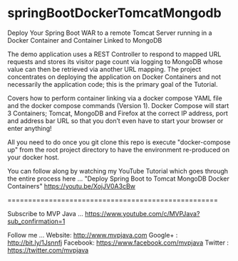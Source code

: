 # springBootDockerTomcatMongodb

Deploy Your Spring Boot WAR to a remote Tomcat Server running in a Docker Container and Container Linked to MongoDB

The demo application uses a REST Controller to respond to mapped URL requests and stores its visitor page count via logging to MongoDB whose value can then be retrieved via another URL mapping. The project concentrates on deploying the application on Docker Containers and not necessarily the application code; this is the primary goal of the Tutorial. 

Covers how to perform container linking via a docker compose YAML file and the docker compose commands (Version 1). Docker Compose will start 3 Containers; Tomcat, MongoDB and Firefox at the correct IP address, port and address bar URL so that you don’t even have to start your browser or enter anything!

All you need to do once you git clone this repo is execute "docker-compose up" from the root project directory to have the environment
re-produced on your docker host.

You can follow along by watching my YouTube Tutorial which goes through the entire process here ...
"Deploy Spring Boot to Tomcat MongoDB Docker Containers"
https://youtu.be/XojJV0A3cBw

===================================================

Subscribe to MVP Java ...
https://www.youtube.com/c/MVPJava?sub_confirmation=1

Follow me ...
Website:  http://www.mvpjava.com 
Google+ : http://bit.ly/1Jsnnfj 
Facebook: https://www.facebook.com/mvpjava 
Twitter : https://twitter.com/mvpjava
